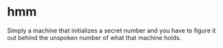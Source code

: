 # hmm
Simply a machine that initializes a secret number and you have to figure it out behind the unspoken number of what that machine holds.
